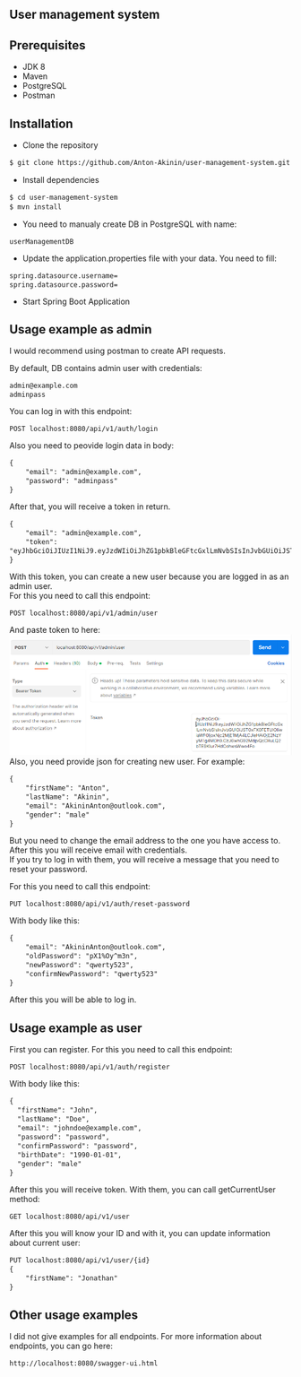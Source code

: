 ## User management system

## Prerequisites
- JDK 8
- Maven
- PostgreSQL
- Postman

## Installation
- Clone the repository
```bash
$ git clone https://github.com/Anton-Akinin/user-management-system.git
```

- Install dependencies
```bash
$ cd user-management-system
$ mvn install
```

- You need to manualy create DB in PostgreSQL with name:
```
userManagementDB
```

- Update the application.properties file with your data. You need to fill:
```
spring.datasource.username=
spring.datasource.password=
```
- Start Spring Boot Application



## Usage example as admin
I would recommend using postman to create API requests.  

By default, DB contains admin user with credentials:
```
admin@example.com
adminpass
```

You can log in with this endpoint:
```
POST localhost:8080/api/v1/auth/login
```
Also you need to peovide login data in body:
```
{
    "email": "admin@example.com",
    "password": "adminpass"
}
```
After that, you will receive a token in return.  
```
{
    "email": "admin@example.com",
    "token": "eyJhbGciOiJIUzI1NiJ9.eyJzdWIiOiJhZG1pbkBleGFtcGxlLmNvbSIsInJvbGUiOiJST0xFX0FETUlOIiwiaWF0IjoxNjc2MjE1MjA4LCJleHAiOjE2NzYyMTg4MDh9.CzJ6whG92MdpiQcCRuLQ2bTE9KIur7HdCohwsWwo4Fo"
}
```
With this token, you can create a new user because you are logged in as an admin user.  
For this you need to call this endpoint:
```
POST localhost:8080/api/v1/admin/user
```
And paste token to here:![img.png](img.png)  
Also, you need provide json for creating new user. For example:
```
{
    "firstName": "Anton",
    "lastName": "Akinin",
    "email": "AkininAnton@outlook.com",
    "gender": "male"
}
```
But you need to change the email address to the one you have access to.  
After this you will receive email with credentials.  
If you try to log in with them, you will receive a message that you need to reset your password.  

For this you need to call this endpoint:
```
PUT localhost:8080/api/v1/auth/reset-password
```
With body like this:
```
{
    "email": "AkininAnton@outlook.com",
    "oldPassword": "pX1%Oy^m3n",
    "newPassword": "qwerty523",
    "confirmNewPassword": "qwerty523"
}
```
After this you will be able to log in.


## Usage example as user
First you can register. For this you need to call this endpoint:
```
POST localhost:8080/api/v1/auth/register
```
With body like this:
```
{
  "firstName": "John",
  "lastName": "Doe",
  "email": "johndoe@example.com",
  "password": "password",
  "confirmPassword": "password",
  "birthDate": "1990-01-01",
  "gender": "male"
}
```
After this you will receive token. With them, you can call getCurrentUser method:
```
GET localhost:8080/api/v1/user
```
After this you will know your ID and with it, you can update information about current user:
```
PUT localhost:8080/api/v1/user/{id}
{
    "firstName": "Jonathan"
}
```



## Other usage examples

I did not give examples for all endpoints. For more information about endpoints, you can go here:
```
http://localhost:8080/swagger-ui.html
```
